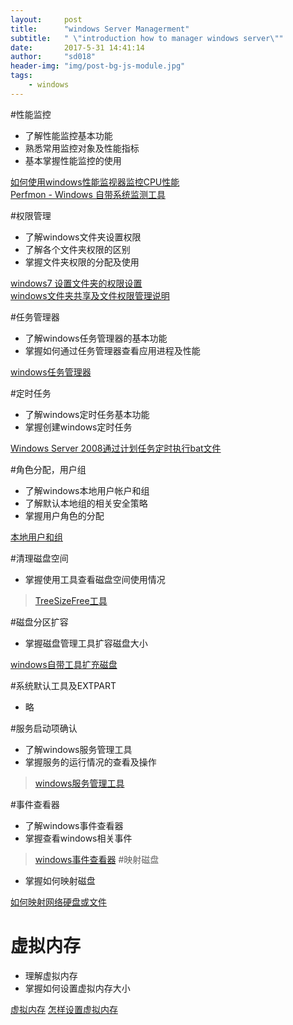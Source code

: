```yaml
---
layout:     post
title:      "windows Server Managerment"
subtitle:   " \"introduction how to manager windows server\""
date:       2017-5-31 14:41:14  
author:     "sd018"
header-img: "img/post-bg-js-module.jpg"
tags:
    - windows
---
```



#性能监控

* 了解性能监控基本功能
* 熟悉常用监控对象及性能指标
* 基本掌握性能监控的使用



>  
[如何使用windows性能监视器监控CPU性能](https://jingyan.baidu.com/article/676629974510c254d51b8401.html)  
[Perfmon - Windows 自带系统监测工具](http://blog.csdn.net/oscar999/article/details/7918385) 


#权限管理
* 了解windows文件夹设置权限  
* 了解各个文件夹权限的区别
* 掌握文件夹权限的分配及使用
>   
[windows7 设置文件夹的权限设置](https://jingyan.baidu.com/article/ab69b270d963542ca6189f75.html)  
[windows文件夹共享及文件权限管理说明](http://www.jb51.net/os/windows/88370.html)


#任务管理器
* 了解windows任务管理器的基本功能  
* 掌握如何通过任务管理器查看应用进程及性能

>   
[windows任务管理器](http://baike.baidu.com/link?url=A8MRymdurYgPuWGMcW6pOCY9QJFmxUR4Bzh7UYYZdK3iqycWtXTHLB5g6khFQM4bFOLT1mOTBGsiJziizyHNfDCtCGt3of7OwZvZ3avEfWjU8st4uWsmWj8Q3Gbm7bVzUG1v-AG78K0rPbYuoiwMBK)



#定时任务
* 了解windows定时任务基本功能
* 掌握创建windows定时任务

> 
[Windows Server 2008通过计划任务定时执行bat文件 ](http://blog.csdn.net/woshixuye/article/details/18050769)


#角色分配，用户组
* 了解windows本地用户帐户和组
* 了解默认本地组的相关安全策略
* 掌握用户角色的分配

> 
[本地用户和组](http://baike.baidu.com/link?url=B6bc6hLYAydtHra73LQ9eyukdEx5ZrNbg8NyxjhOICs8axg0-azRh3ko-IN4ZV5vzQpiyrYQ0LrSSrgfyy5To2wqHtkc-0MA5oaGuQ02XLUepYFZEV3zl7BdVH6zDpPlGCAU0YxNh9b9rSbvjRJdua)


#清理磁盘空间
* 掌握使用工具查看磁盘空间使用情况

> [TreeSizeFree工具](http://www.jam-software.com/treesize_free/features.shtml)


#磁盘分区扩容
* 掌握磁盘管理工具扩容磁盘大小
> 
[windows自带工具扩充磁盘](http://www.cnblogs.com/tudou-loveloli/p/5173235.html)

#系统默认工具及EXTPART
* 略

#服务启动项确认

* 了解windows服务管理工具
* 掌握服务的运行情况的查看及操作
> [windows服务管理工具](http://baike.baidu.com/link?url=BZLOuJBQ1Lb_KT-RykHtq4bhyaQmgWOZGunEtTXQtzQeg2vZBvKVuirtV8kTYjiZu_9d30fT2aUtJr1PaVqCTGo_7ITw5jsQlVL5hX5QjGe)

#事件查看器
* 了解windows事件查看器
* 掌握查看windows相关事件



> [windows事件查看器](https://jingyan.baidu.com/article/0964eca23201c88285f53604.html)
#映射磁盘
* 掌握如何映射磁盘
> 
[如何映射网络硬盘或文件](https://jingyan.baidu.com/article/375c8e198eb81725f2a229a9.html)

# 虚拟内存
* 理解虚拟内存
* 掌握如何设置虚拟内存大小

> 
[虚拟内存](http://baike.baidu.com/item/%E8%99%9A%E6%8B%9F%E5%86%85%E5%AD%98)
[怎样设置虚拟内存](https://jingyan.baidu.com/article/2fb0ba4075567800f2ec5fcb.html)


